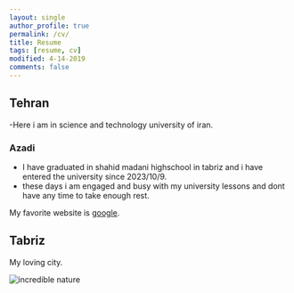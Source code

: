 ```yaml
---
layout: single
author_profile: true
permalink: /cv/
title: Resume
tags: [resume, cv]
modified: 4-14-2019
comments: false
---
```







## Tehran
-Here i am in science and technology university of iran.

### Azadi


- I have graduated in shahid madani highschool in tabriz and i have entered the university since 2023/10/9.
- these days i am engaged and busy with my university lessons and dont have any time to take enough rest.

My favorite website is [google](http://www.google.com).


## Tabriz
My loving city.


![incredible nature](https://media.hamshahrionline.ir/d/2021/12/26/4/4625809.jpg)


